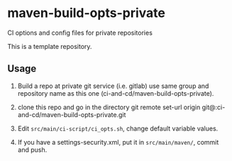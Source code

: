 # maven-build-opts-private
CI options and config files for private repositories

This is a template repository.


## Usage
1. Build a repo at private git service (i.e. gitlab)
use same group and repository name as this one (ci-and-cd/maven-build-opts-private).

2. clone this repo and go in the directory
git remote set-url origin git@<private git service>:ci-and-cd/maven-build-opts-private.git

3. Edit `src/main/ci-script/ci_opts.sh`, change default variable values.

4. If you have a settings-security.xml, put it in `src/main/maven/`, commit and push.
